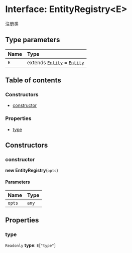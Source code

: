 # Interface: EntityRegistry\<E>

注册类

## Type parameters

| Name | Type |
| :------ | :------ |
| `E` | extends [`Entity`](/auto-docs/editor/classes/Entity-1.md) = [`Entity`](/auto-docs/editor/classes/Entity-1.md) |

## Table of contents

### Constructors

* [constructor](/auto-docs/editor/interfaces/EntityRegistry.md#constructor)

### Properties

* [type](/auto-docs/editor/interfaces/EntityRegistry.md#type)

## Constructors

### constructor

**new EntityRegistry**(`opts`)

#### Parameters

| Name | Type |
| :------ | :------ |
| `opts` | `any` |

## Properties

### type

`Readonly` **type**: `E`\[`"type"`]
